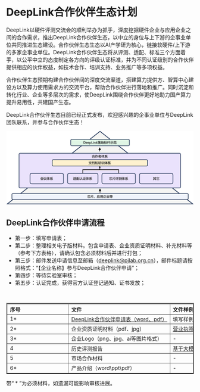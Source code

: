 # DeepLink合作伙伴生态计划

DeepLink以硬件评测交流会的顺利举办为抓手，深度挖掘硬件企业与应用企业之间的合作需求，推出DeepLink合作伙伴生态，以中立的身位与上下游的企事业单位共同推进生态建设。合作伙伴生态生态以AI产学研为核心，链接软硬件/上下游的多家企事业单位。DeepLink合作伙伴生态将从评测、适配、标准三个方面着手，以公平中立的态度制定各方向的评级认证标准，并为不同认证级别的合作伙伴提供相应的伙伴权益，如技术合作、培训支持、业务推广等多项权益。

合作伙伴生态预期构建合作伙伴间的深度交流渠道，搭建算力提供方、智算中心建设方以及算力使用需求方的交流平台，帮助合作伙伴进行落地和推广。同时沉淀和转化行业、企业等多层次的需求，使DeepLink围绕合作伙伴更好地助力国产算力提升易用性，共建国产生态。

DeepLink合作伙伴生态目前已经正式发布，欢迎感兴趣的企事业单位与DeepLink团队联系，并参与合作伙伴生态！

<div align="center" width="80%">
  <img src="../../_static/image/PartnerPlan/partnerplan_structure.png" />
</div>


## DeepLink合作伙伴申请流程

* 第一步：填写申请表；
* 第二步：整理相关电子版材料。包含申请表、企业资质证明材料、补充材料等（参考下方表格），请确认包含必须材料后并进行打包；
* 第三步：邮件发送申请信息至邮箱（deeplink@pjlab.org.cn），邮件标题请按照格式：“【企业名称】参与DeepLink合作伙伴申请”；
* 第四步：等待实验室审核；
* 第五步：认证完成，获得官方认证登记通知、证书发放；

<!-- <a href="../../../../doc/PartnerPlan/DeepLink_registration_form.docx" target="_blank" class="button" onclick="showConfirmation2(event)">
  导出数据
</a>

<a href="../../../../doc/PartnerPlan/DeepLink_registration_form.docx" >DeepLink合作伙伴申请表.docx</a> -->

<table border="2">
    <tr>
        <th>序号</th>
        <th>文件</th>
        <th>文件样例</th>
    </tr>
    <tr>
       <td >1*</td>  <!-- rowspan="4" -->
        <td><a href="../../_static/image/PartnerPlan/DeepLink_registration_form.docx" >DeepLink合作伙伴申请表（word、pdf）</a></td>
        <td>填写样例</td>
    </tr>
    <tr>
        <td >2*</td>  <!-- rowspan="4" -->
        <td>企业资质证明材料（pdf、jpg）</td>
        <td><a href="../../_static/image/PartnerPlan/company.png" target="_blank">营业执照</a></td>
    </tr>
    <tr>
        <td >3*</td>
        <td>企业Logo（png、jpg、ai等图片格式）</td>
        <td>-</td>
    </tr>
    <tr>
        <td >4</td>
        <td>历史评测报告</td>
        <td><a href="../../_static/image/PartnerPlan/report.pdf" target="_blank">基于大模型的AI芯片评测报告（0.2.1）（样例）</a></td>
    </tr> 
 	<tr>
        <td >5</td>
        <td>市场合作材料</td>
        <td>-</td>
    </tr>
    <tr>
        <td >6*</td>
        <td>产品介绍（word\ppt\pdf）</td>
        <td>-</td>
    </tr>
    
</table>
带“ * ”为必须材料，如遗漏可能影响审核进展。

<style>
/* 设置下拉菜单和筛选按钮的外观 */
#field2-select {
  margin-right: 20px;
  margin-bottom: 20px;
}

#field1-select {
  margin-right: 20px;
}

#filter-button {
  background-color: #2980b9;
  color: white;
  -webkit-transition-duration: 0.4s; /* Safari */ 
  transition-duration: 0.4s;  

  margin-right: 250px;
  border: none;
  padding: 5px 20px;
  text-align: center;
  text-decoration: none;
  display: inline-block;
  font-size: 14px;
  margin: 2px 0px;
  cursor: pointer;
}
#filter-button:hover {
  background-color: #f2f2f2; /*#2980b9; */
  color: #2980b9; 
}

label.label{
  background-color:white;
  color:black;
  border: none;
}
a.button {
  -webkit-transition-duration: 0.4s; /* Safari */
  transition-duration: 0.4s; 

  background-color: #2980b9;
  color: white;
  border: none;
  padding: 5px 20px;
  text-align: center;
  text-decoration: none;
  display: inline-block;
  font-size: 14px;
  margin: 2px 0px;
  float: right;
  cursor: pointer;
}
a.button:hover{
  background-color: #f2f2f2; /*#2980b9; */
  color: #2980b9; 
}

 


</style>

<style>
table {
  table-layout: auto;
  width: 100%;
}

th,
td {
  text-align: left;
}

/* 设置表头单元格的最小宽度 */
th {
  white-space: nowrap;
  min-width: 150px;
  font-weight: bold;
  font-family: Arial, Helvetica, sans-serif;
  vertical-align: middle; /* 文字垂直居中 */
}

/* 设置表格内容单元格的最小宽度 */
td {
  white-space: nowrap;
  min-width: 150px;
}
</style>
